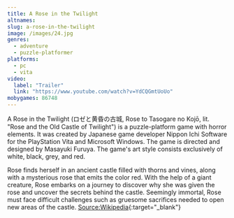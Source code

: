 ```yaml
---
title: A Rose in the Twilight
altnames:
slug: a-rose-in-the-twilight
image: /images/24.jpg
genres:
  - adventure
  - puzzle-platformer
platforms:
  - pc
  - vita
video:
  label: "Trailer"
  link: "https://www.youtube.com/watch?v=YdCQGmtUoUo"
mobygames: 86748
---
```


A Rose in the Twilight (ロゼと黄昏の古城, Rose to Tasogare no Kojō, lit. "Rose and the Old Castle of Twilight") is a puzzle-platform game with horror elements. It was created by Japanese game developer Nippon Ichi Software for the PlayStation Vita and Microsoft Windows. The game is directed and designed by Masayuki Furuya. The game's art style consists exclusively of white, black, grey, and red. 

Rose finds herself in an ancient castle filled with thorns and vines, along with a mysterious rose that emits the color red. With the help of a giant creature, Rose embarks on a journey to discover why she was given the rose and uncover the secrets behind the castle. Seemingly immortal, Rose must face difficult challenges such as gruesome sacrifices needed to open new areas of the castle. [Source:Wikipedia](https://en.wikipedia.org/wiki/A_Rose_in_the_Twilight){:target="_blank"}